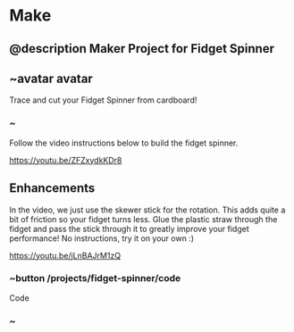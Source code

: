 # Make

## @description Maker Project for Fidget Spinner

## ~avatar avatar

Trace and cut your Fidget Spinner from cardboard!

### ~

Follow the video instructions below to build the fidget spinner.

https://youtu.be/ZFZxydkKDr8

## Enhancements

In the video, we just use the skewer stick for the rotation. 
This adds quite a bit of friction so your fidget turns less. 
Glue the plastic straw through the fidget and pass the stick through it to greatly improve your fidget
performance! No instructions, try it on your own :)

https://youtu.be/jLnBAJrM1zQ



### ~button /projects/fidget-spinner/code

Code

### ~
